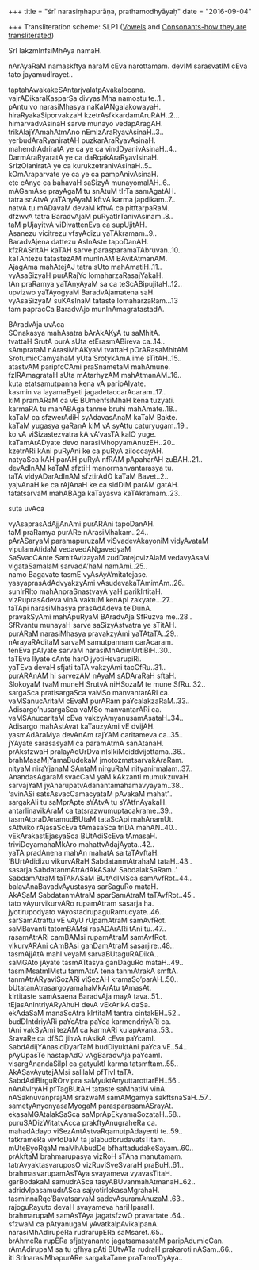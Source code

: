 +++
title = "śrī narasiṃhapurāṇa, prathamodhyāyaḥ"
date = "2016-09-04"

+++
Transliteration scheme: SLP1
([Vowels](https://padmavajrablog.wordpress.com/2016/07/18/slp1-transliteration-scheme-vowels/)
and [Consonants-how they are
transliterated](https://padmavajrablog.wordpress.com/2016/07/18/slp1-transliteration-scheme-consonants/))

SrI lakzmInfsiMhAya namaH.

nArAyaRaM namaskftya naraM cEva narottamam. devIM sarasvatIM cEva tato
jayamudIrayet..

taptahAwakakeSAntarjvalatpAvakalocana.  
vajrADikaraKasparSa divyasiMha namostu te..1..  
pAntu vo narasiMhasya naKalANgalakowayaH.  
hiraRyakaSiporvakzaH kzetrAsfkkardamAruRAH..2…  
himarvadvAsinaH sarve munayo vedapAragAH.  
trikAlajYAmahAtmAno nEmizAraRyavAsinaH..3..  
yerbudAraRyaniratAH puzkarAraRyavAsinaH.  
mahendrAdriratA ye ca ye ca vindDyanivAsinaH..4..  
DarmAraRyaratA ye ca daRqakAraRyavIsinaH.  
SrIzOlaniratA ye ca kurukzetranivAsinaH..5..  
kOmAraparvate ye ca ye ca pampAnivAsinaH.  
ete cAnye ca bahavaH saSizyA munayomalAH..6..  
mAGamAse prayAgaM tu snAtuM tIrTa samAgatAH.  
tatra snAtvA yaTAnyAyaM kftvA karma japdikam..7..  
natvA tu mADavaM devaM kftvA ca pitftarpaRaM.  
dfzwvA tatra BaradvAjaM puRyatIrTanivAsinam..8..  
taM pUjayitvA viDivattenEva ca supUjitAH.  
Asanezu vicitrezu vfsyAdizu yaTAkramam..9..  
BaradvAjena dattezu AsInAste tapoDanAH.  
kfzRASritAH kaTAH sarve parasparamaTAbruvan..10..  
kaTAntezu tatastezAM munInAM BAvitAtmanAM.  
AjagAma mahAtejAJ tatra sUto mahAmatiH..11..  
vyAsaSizyaH purARajYo lomaharzaRasajYakaH.  
tAn praRamya yaTAnyAyaM sa ca teScABipujitaH..12..  
upvizwo yaTAyogyaM BaradvAjamatena saH.  
vyAsaSizyaM suKAsInaM tataste lomaharzaRam…13  
tam papracCa BaradvAjo munInAmagratastadA.

BAradvAja uvAca  
SOnakasya mahAsatra bArAkAKyA tu saMhitA.  
tvattaH SrutA purA sUta etErasmABireva ca..14..  
sAmprataM nArasiMhAKyaM tvattaH pOrARasaMhitAM.  
SrotumicCamyahaM yUta SrotykAmA ime sTitAH..15..  
atastvAM paripfcCAmi praSnametaM mahAmune.  
fzIRAmagrataH sUta mAtarhyzAM mahAtmanAM..16..  
kuta etatsamutpanna kena vA paripAlyate.  
kasmin va layamaByeti jagadetaccarAcaram..17..  
kiM pramARaM ca vE BUmenfsiMhaH kena tuzyati.  
karmaRA tu mahABAga tanme bruhi mahAmate..18..  
kaTaM ca sfzwerAdiH syAdavasAnaM kaTaM Bakte.  
kaTaM yugasya gaRanA kiM vA syAttu caturyugam..19..  
ko vA viSizastezvatra kA vA’vasTA kalO yuge.  
kaTamArADyate devo narasiMhopyamAnuzEH..20..  
kzetrARi kAni puRyAni ke ca puRyA ziloccayAH.  
natyaSca kAH parAH puRyA nfRAM pApaharAH zuBAH..21..  
devAdInAM kaTaM sfztiH manormanvantarasya tu.  
taTA vidyADarAdInAM sfztirAdO kaTaM Bavet..2..  
yajvAnaH ke ca rAjAnaH ke ca sidDiM parAM gatAH.  
tatatsarvaM mahABAga kaTayasva kaTAkramam..23..

suta uvAca

vyAsaprasAdAjjAnAmi purARAni tapoDanAH.  
taM praRamya purARe nArasiMhakam..24..  
pArASaryaM paramapuruzaM viSvadevAkayoniM vidyAvataM vipulamAtidaM
vedavedANgavedyaM  
SaSvacCAnte SamitAvizayaM zudDatejovizAlaM vedavyAsaM vigataSamalaM
sarvadA’haM namAmi..25..  
namo Bagavate tasmE vyAsAyA’mitatejase.  
yasyaprasAdAdvyakzyAmi vAsudevakaTAmimAm..26..  
sunIrRIto mahAnpraSnastvayA yaH parikIrtitaH.  
vizRuprasAdeva vinA vaktuM kenApi zakyate…27..  
taTApi narasiMhasya prasAdAdeva te’DunA.  
pravakSyAmi mahApuRyaM BAradvAja SfRuzva me..28..  
SfRvantu munayaH sarve saSizyAstvatra ye sTitAH.  
purARaM narasiMhasya pravakzyAmi yaTAtaTA..29..  
nArayaRAditaM sarvaM samutpannam carAcaram.  
tenEva pAlyate sarvaM narasiMhAdimUrtiBiH..30..  
taTEva lIyate cAnte harO jyotiHsvarupiRi.  
yaTEva devaH sfjati taTA vakzyAmi tacCfRu..31..  
purARAnAM hi sarvezAM nAyaM sADAraRaH sftaH.  
SlokoyaM tvaM muneH SrutvA niHSozaM te mune SfRu..32..  
sargaSca pratisargaSca vaMSo manvantarARi ca.  
vaMSanucAritaM cEvaM purARam paYcalakzaRaM..33..  
Adisargo’nusargaSca vaMSo manvantarARi ca.  
vaMSAnucaritaM cEva vakzyAmyanusamAsataH..34..  
Adisargo mahAstAvat kaTauzyAmi vE dvijAH.  
yasmAdAraMya devAnAm rajYAM caritameva ca..35..  
jYAyate sarasasyaM ca paramAtmA sanAtanaH.  
prAksfzwaH pralayAdUrDva nIsIkiMciddvijottama..36..  
brahMasaMjYamaBudekaM jmotozmatsarvakAraRam.  
nityaM niraYjanaM SAntaM nirguRaM nityanirmalam..37..  
AnandasAgaraM svacCaM yaM kAkzanti mumukzuvaH.  
sarvajYaM jyAnarupatvAdanantamahamavyayam..38..  
‘avinASi satsAsvacCamacyataM pAvakaM mahat’..  
sargakAli tu saMprApte sYAtvA tu sYAtfnAyakaH.  
antarlinavikAraM ca tatsrazwumuptacakrame..39..  
tasmAtpraDAnamudBUtaM tataScApi mahAnamUt.  
sAttviko rAjasaScEva tAmasaSca triDA mahAN..40..  
vEkArakastEjasyaSca BUtAdiScEva tAmasaH.  
triviDoyamahaMkAro mahattvAdajAyata..42..  
yaTA pradAnena mahAn mahatA sa taTAvftaH.  
‘BUrtAdidizu vikurvARaH SabdatanmAtrahaM tataH..43..  
sasarja SabdatanmAtrAdAkASaM SabdalakSaRam..’  
SabdamAtraM taTAkASaM BUtAdIMSca samAvfRot..44..  
balavAnaBavadvAyustasya sarSaguRo mataH.  
AkASaM SabdatanmAtraM sparSamAtraM taTAvfRot..45..  
tato vAyurvikurvARo rupamAtram sasarja ha.  
jyotirupodyato vAyostadrupaguRamucyate..46..  
sarSamAtrattu vE vAyU rUpamAtraM samAvfRot.  
saMBavanti tatomBAMsi rasADArARi tAni tu..47..  
rasamAtrARi camBAMsi rupamAtraM samAvfRot.  
vikurvARAni cAmBAsi ganDamAtraM sasarjire..48..  
tasmAjjAtA mahI veyaM sarvaBUtaguRADikA..  
saMGAto jAyate tasmATtasya ganDaguRo mataH..49..  
tasmiMsatmIMstu tanmAtrA tena tanmAtrakA smftA.  
tanmAtrARyaviSozARi viSezAH kramaSo’parAH..50..  
bUtatanAtrasargoyamahaMkArAtu tAmasAt.  
kIrtitaste samAsaena BaradvAja mayA tava..51..  
tEjasAnIntriyARyAhuH devA vEkArikA daSa.  
ekAdaSaM manaScAtra kIrtitaM tantra cintakEH..52..  
budDIntdriyARi paYcAtra paYca karmendriyARi ca.  
tAni vakSyAmi tezAM ca karmARi kulapAvana..53..  
SravaRe ca dfSO jihvA nAsikA cEva paYcamI.  
SabdAdijYAnasidDyarTaM budDiyuktAni paYca vE..54..  
pAyUpasTe hastapAdO vAgBaradvAja paYcamI.  
visargAnandaSilpI ca gatyuktI karma tatsmftam..55..  
AkASavAyutejAMsi salilaM pfTivI taTA.  
SabdAdiBirguROrvipra saMyuktAnyuttarottarEH..56..  
nAnAvIryAH pfTagBUtAH tataste saMhatiM vinA.  
nASaknuvanprajAM srazwaM samAMgamya sakftsnaSaH..57..  
sametyAnyonyasaMyogaM parasparasamASrayAt.  
ekasaMGAtalakSaSca saMprApEkyamaSozataH..58..  
puruSADizWitatvAcca prakftyAnugraheRa ca.  
mahadAdayo viSezAntAstvaRqamutpAdayenti te..59..  
tatkrameRa vivfdDaM ta jalabudbrudavatsTitam.  
mUteByoRqaM maMhAbudDe bfhattadudakeSayam..60..  
prAkftaM brahmarupasya vizRoH sTAna manutamam.  
tatrAvyaktasvaruposO vizRuviSveSvaraH praBuH..61..  
brahmasvarupamAsTAya svayameva vyavasTitaH.  
garBodakaM samudrASca tasyABUvanmahAtmanaH..62..  
adridvIpasamudrASca sajyotirlokasaMgrahaH.  
tasminnaRqe’BavatsarvaM sadevAsuramAnuzaM..63..  
rajoguRayuto devaH svayameva hariHparaH.  
brahmarupaM samAsTAya jagatsfzwO pravartate..64..  
sfzwaM ca pAtyanugaM yAvatkalpAvikalpanA.  
narasiMhAdirupeRa rudrarupERa saMsaret..65..  
brAhmeRa rupERa sfjatyananto jagatsamasataM paripAdumicCan.  
rAmAdirupaM sa tu gfhya pAti BUtvATa rudraH prakaroti nASam..66..  
iti SrInarasiMhapurARe sargakaTane praTamo’DyAya..
